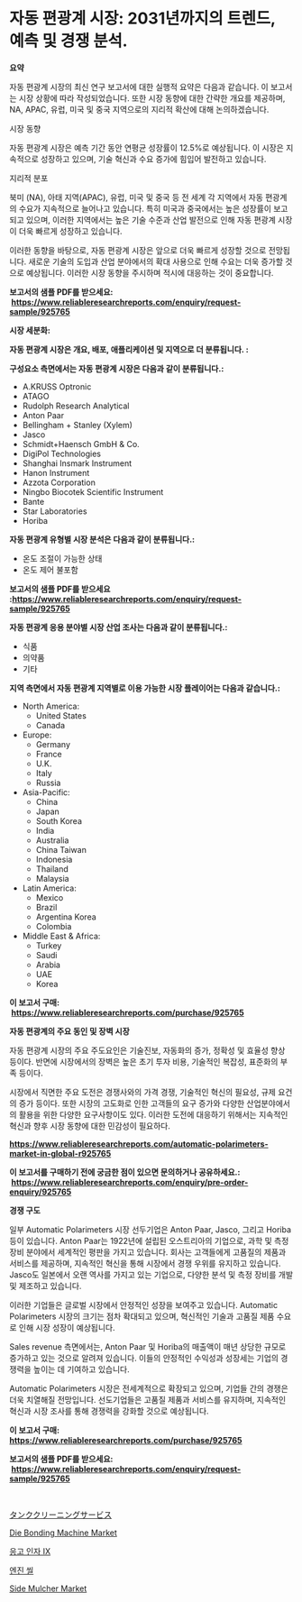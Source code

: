 <p><h1>자동 편광계 시장: 2031년까지의 트렌드, 예측 및 경쟁 분석.</h1></p><p><strong>요약</strong></p>
<p><p>자동 편광계 시장의 최신 연구 보고서에 대한 실행적 요약은 다음과 같습니다. 이 보고서는 시장 상황에 따라 작성되었습니다. 또한 시장 동향에 대한 간략한 개요를 제공하며, NA, APAC, 유럽, 미국 및 중국 지역으로의 지리적 확산에 대해 논의하겠습니다.</p><p>시장 동향</p><p>자동 편광계 시장은 예측 기간 동안 연평균 성장률이 12.5%로 예상됩니다. 이 시장은 지속적으로 성장하고 있으며, 기술 혁신과 수요 증가에 힘입어 발전하고 있습니다.</p><p>지리적 분포</p><p>북미 (NA), 아태 지역(APAC), 유럽, 미국 및 중국 등 전 세계 각 지역에서 자동 편광계의 수요가 지속적으로 늘어나고 있습니다. 특히 미국과 중국에서는 높은 성장률이 보고되고 있으며, 이러한 지역에서는 높은 기술 수준과 산업 발전으로 인해 자동 편광계 시장이 더욱 빠르게 성장하고 있습니다.</p><p>이러한 동향을 바탕으로, 자동 편광계 시장은 앞으로 더욱 빠르게 성장할 것으로 전망됩니다. 새로운 기술의 도입과 산업 분야에서의 확대 사용으로 인해 수요는 더욱 증가할 것으로 예상됩니다. 이러한 시장 동향을 주시하며 적시에 대응하는 것이 중요합니다.</p></p>
<p><strong>보고서의 샘플 PDF를 받으세요: &nbsp;<a href="https://www.reliableresearchreports.com/enquiry/request-sample/925765">https://www.reliableresearchreports.com/enquiry/request-sample/925765</a></strong></p>
<p><strong>시장 세분화:</strong></p>
<p><strong> 자동 편광계 시장은 개요, 배포, 애플리케이션 및 지역으로 더 분류됩니다. :</strong></p>
<p><strong>구성요소 측면에서는 자동 편광계 시장은 다음과 같이 분류됩니다.:</strong></p>
<p><ul><li>A.KRUSS Optronic</li><li>ATAGO</li><li>Rudolph Research Analytical</li><li>Anton Paar</li><li>Bellingham + Stanley (Xylem)</li><li>Jasco</li><li>Schmidt+Haensch GmbH & Co.</li><li>DigiPol Technologies</li><li>Shanghai Insmark Instrument</li><li>Hanon Instrument</li><li>Azzota Corporation</li><li>Ningbo Biocotek Scientific Instrument</li><li>Bante</li><li>Star Laboratories</li><li>Horiba</li></ul></p>
<p><strong> 자동 편광계 유형별 시장 분석은 다음과 같이 분류됩니다.:</strong></p>
<p><ul><li>온도 조절이 가능한 상태</li><li>온도 제어 불포함</li></ul></p>
<p><strong>보고서의 샘플 PDF를 받으세요 :<a href="https://www.reliableresearchreports.com/enquiry/request-sample/925765">https://www.reliableresearchreports.com/enquiry/request-sample/925765</a></strong></p>
<p><strong> 자동 편광계 응용 분야별 시장 산업 조사는 다음과 같이 분류됩니다.:</strong></p>
<p><ul><li>식품</li><li>의약품</li><li>기타</li></ul></p>
<p><strong>지역 측면에서 자동 편광계 지역별로 이용 가능한 시장 플레이어는 다음과 같습니다.:</strong></p>
<p><ul>
    <li>
        North America:
        <ul>
            <li>United States</li>
            <li>Canada</li>
        </ul>
    </li>
    <li>
        Europe:
        <ul>
            <li>Germany</li>
            <li>France</li>
            <li>U.K.</li>
            <li>Italy</li>
            <li>Russia</li>
        </ul>
    </li>
    <li>
        Asia-Pacific:
        <ul>
            <li>China</li>
            <li>Japan</li>
            <li>South Korea</li>
            <li>India</li>
            <li>Australia</li>
            <li>China Taiwan</li>
            <li>Indonesia</li>
            <li>Thailand</li>
            <li>Malaysia</li>
        </ul>
    </li>
    <li>
        Latin America:
        <ul>
            <li>Mexico</li>
            <li>Brazil</li>
            <li>Argentina Korea</li>
            <li>Colombia</li>
        </ul>
    </li>
    <li>
        Middle East & Africa:
        <ul>
            <li>Turkey</li>
            <li>Saudi</li>
            <li>Arabia</li>
            <li>UAE</li>
            <li>Korea</li>
        </ul>
    </li>
    </ul></p>
<p><strong>이 보고서 구매: &nbsp;<a href="https://www.reliableresearchreports.com/purchase/925765">https://www.reliableresearchreports.com/purchase/925765</a></strong></p>
<p><strong>자동 편광계의 주요 동인 및 장벽 시장</strong></p>
<p><p>자동 편광계 시장의 주요 주도요인은 기술진보, 자동화의 증가, 정확성 및 효율성 향상 등이다. 반면에 시장에서의 장벽은 높은 초기 투자 비용, 기술적인 복잡성, 표준화의 부족 등이다.</p><p>시장에서 직면한 주요 도전은 경쟁사와의 가격 경쟁, 기술적인 혁신의 필요성, 규제 요건의 증가 등이다. 또한 시장의 고도화로 인한 고객들의 요구 증가와 다양한 산업분야에서의 활용을 위한 다양한 요구사항이도 있다. 이러한 도전에 대응하기 위해서는 지속적인 혁신과 향후 시장 동향에 대한 민감성이 필요하다.</p></p>
<p><strong><a href="https://www.reliableresearchreports.com/automatic-polarimeters-market-in-global-r925765">https://www.reliableresearchreports.com/automatic-polarimeters-market-in-global-r925765</a></strong></p>
<p><strong>이 보고서를 구매하기 전에 궁금한 점이 있으면 문의하거나 공유하세요.: &nbsp;<a href="https://www.reliableresearchreports.com/enquiry/pre-order-enquiry/925765">https://www.reliableresearchreports.com/enquiry/pre-order-enquiry/925765</a></strong></p>
<p><strong>경쟁 구도</strong></p>
<p><p>일부 Automatic Polarimeters 시장 선두기업은 Anton Paar, Jasco, 그리고 Horiba 등이 있습니다. Anton Paar는 1922년에 설립된 오스트리아의 기업으로, 과학 및 측정 장비 분야에서 세계적인 평판을 가지고 있습니다. 회사는 고객들에게 고품질의 제품과 서비스를 제공하며, 지속적인 혁신을 통해 시장에서 경쟁 우위를 유지하고 있습니다. Jasco도 일본에서 오랜 역사를 가지고 있는 기업으로, 다양한 분석 및 측정 장비를 개발 및 제조하고 있습니다.</p><p>이러한 기업들은 글로벌 시장에서 안정적인 성장을 보여주고 있습니다. Automatic Polarimeters 시장의 크기는 점차 확대되고 있으며, 혁신적인 기술과 고품질 제품 수요로 인해 시장 성장이 예상됩니다.</p><p>Sales revenue 측면에서는, Anton Paar 및 Horiba의 매출액이 매년 상당한 규모로 증가하고 있는 것으로 알려져 있습니다. 이들의 안정적인 수익성과 성장세는 기업의 경쟁력을 높이는 데 기여하고 있습니다.</p><p>Automatic Polarimeters 시장은 전세계적으로 확장되고 있으며, 기업들 간의 경쟁은 더욱 치열해질 전망입니다. 선도기업들은 고품질 제품과 서비스를 유지하며, 지속적인 혁신과 시장 조사를 통해 경쟁력을 강화할 것으로 예상됩니다.</p></p>
<p><strong>이 보고서 구매: &nbsp; <a href="https://www.reliableresearchreports.com/purchase/925765">https://www.reliableresearchreports.com/purchase/925765</a></strong></p>
<p><strong>보고서의 샘플 PDF를 받으세요: &nbsp;<a href="https://www.reliableresearchreports.com/enquiry/request-sample/925765">https://www.reliableresearchreports.com/enquiry/request-sample/925765</a></strong><strong></strong></p>
<p>&nbsp;</p>
<p><p><a href="https://github.com/hwbcz413288296/Market-Research-Report-List-1/blob/main/717602424855.md">タンククリーニングサービス</a></p><p><a href="https://summer-dogwood-3e9.notion.site/Die-Bonding-Machine-Market-Competitive-Analysis-Market-Trends-and-Forecast-to-2031-7f1e24c6c95b468597c9532368a4dfc6">Die Bonding Machine Market</a></p><p><a href="https://github.com/fredrickeglers/Market-Research-Report-List-1/blob/main/822264722896.md">응고 인자 IX</a></p><p><a href="https://github.com/bunxhcci35271755/Market-Research-Report-List-1/blob/main/625343922895.md">엔진 씰</a></p><p><a href="https://view.publitas.com/reportprime-1/side-mulcher-market-report-reveals-the-latest-trends-and-growth-opportunities-of-this-market/">Side Mulcher Market</a></p></p>